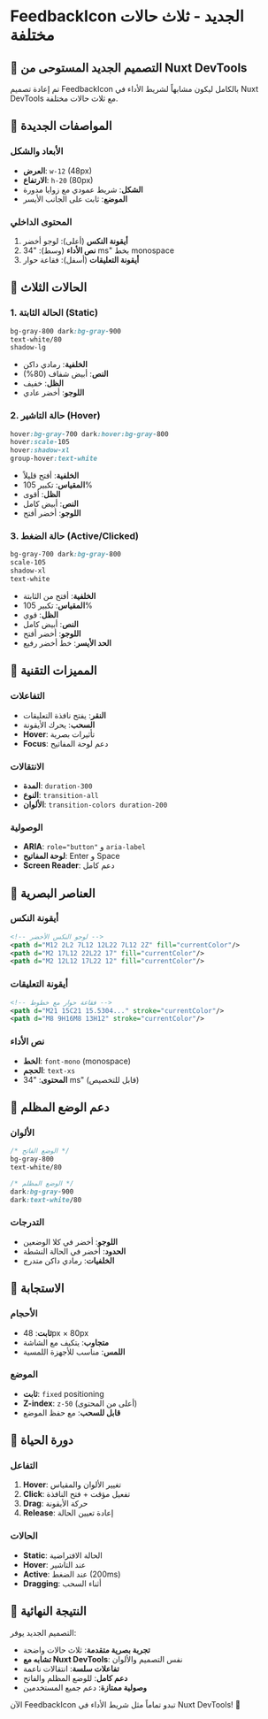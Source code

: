 # FeedbackIcon الجديد - ثلاث حالات مختلفة

## 🎯 التصميم الجديد المستوحى من Nuxt DevTools

تم إعادة تصميم FeedbackIcon بالكامل ليكون مشابهاً لشريط الأداء في Nuxt DevTools مع ثلاث حالات مختلفة.

## 📐 المواصفات الجديدة

### **الأبعاد والشكل**
- **العرض**: `w-12` (48px)
- **الارتفاع**: `h-20` (80px)
- **الشكل**: شريط عمودي مع زوايا مدورة
- **الموضع**: ثابت على الجانب الأيسر

### **المحتوى الداخلي**
1. **أيقونة النكس** (أعلى): لوجو أخضر
2. **نص الأداء** (وسط): "34 ms" بخط monospace
3. **أيقونة التعليقات** (أسفل): فقاعة حوار

## 🎨 الحالات الثلاث

### **1. الحالة الثابتة (Static)**
```css
bg-gray-800 dark:bg-gray-900
text-white/80
shadow-lg
```
- **الخلفية**: رمادي داكن
- **النص**: أبيض شفاف (80%)
- **الظل**: خفيف
- **اللوجو**: أخضر عادي

### **2. حالة التاشير (Hover)**
```css
hover:bg-gray-700 dark:hover:bg-gray-800
hover:scale-105
hover:shadow-xl
group-hover:text-white
```
- **الخلفية**: أفتح قليلاً
- **المقياس**: تكبير 105%
- **الظل**: أقوى
- **النص**: أبيض كامل
- **اللوجو**: أخضر أفتح

### **3. حالة الضغط (Active/Clicked)**
```css
bg-gray-700 dark:bg-gray-800
scale-105
shadow-xl
text-white
```
- **الخلفية**: أفتح من الثابتة
- **المقياس**: تكبير 105%
- **الظل**: قوي
- **النص**: أبيض كامل
- **اللوجو**: أخضر أفتح
- **الحد الأيسر**: خط أخضر رفيع

## 🔧 المميزات التقنية

### **التفاعلات**
- **النقر**: يفتح نافذة التعليقات
- **السحب**: يحرك الأيقونة
- **Hover**: تأثيرات بصرية
- **Focus**: دعم لوحة المفاتيح

### **الانتقالات**
- **المدة**: `duration-300`
- **النوع**: `transition-all`
- **الألوان**: `transition-colors duration-200`

### **الوصولية**
- **ARIA**: `role="button"` و `aria-label`
- **لوحة المفاتيح**: Enter و Space
- **Screen Reader**: دعم كامل

## 🎯 العناصر البصرية

### **أيقونة النكس**
```svg
<!-- لوجو النكس الأخضر -->
<path d="M12 2L2 7L12 12L22 7L12 2Z" fill="currentColor"/>
<path d="M2 17L12 22L22 17" fill="currentColor"/>
<path d="M2 12L12 17L22 12" fill="currentColor"/>
```

### **أيقونة التعليقات**
```svg
<!-- فقاعة حوار مع خطوط -->
<path d="M21 15C21 15.5304..." stroke="currentColor"/>
<path d="M8 9H16M8 13H12" stroke="currentColor"/>
```

### **نص الأداء**
- **الخط**: `font-mono` (monospace)
- **الحجم**: `text-xs`
- **المحتوى**: "34 ms" (قابل للتخصيص)

## 🌙 دعم الوضع المظلم

### **الألوان**
```css
/* الوضع الفاتح */
bg-gray-800
text-white/80

/* الوضع المظلم */
dark:bg-gray-900
dark:text-white/80
```

### **التدرجات**
- **اللوجو**: أخضر في كلا الوضعين
- **الحدود**: أخضر في الحالة النشطة
- **الخلفيات**: رمادي داكن متدرج

## 📱 الاستجابة

### **الأحجام**
- **ثابت**: 48px × 80px
- **متجاوب**: يتكيف مع الشاشة
- **اللمس**: مناسب للأجهزة اللمسية

### **الموضع**
- **ثابت**: `fixed` positioning
- **Z-index**: `z-50` (أعلى من المحتوى)
- **قابل للسحب**: مع حفظ الموضع

## 🔄 دورة الحياة

### **التفاعل**
1. **Hover**: تغيير الألوان والمقياس
2. **Click**: تفعيل مؤقت + فتح النافذة
3. **Drag**: حركة الأيقونة
4. **Release**: إعادة تعيين الحالة

### **الحالات**
- **Static**: الحالة الافتراضية
- **Hover**: عند التاشير
- **Active**: عند الضغط (200ms)
- **Dragging**: أثناء السحب

## 🎨 النتيجة النهائية

التصميم الجديد يوفر:
- **تجربة بصرية متقدمة**: ثلاث حالات واضحة
- **تشابه مع Nuxt DevTools**: نفس التصميم والألوان
- **تفاعلات سلسة**: انتقالات ناعمة
- **دعم كامل**: للوضع المظلم والفاتح
- **وصولية ممتازة**: دعم جميع المستخدمين

الآن FeedbackIcon تبدو تماماً مثل شريط الأداء في Nuxt DevTools! 🚀
